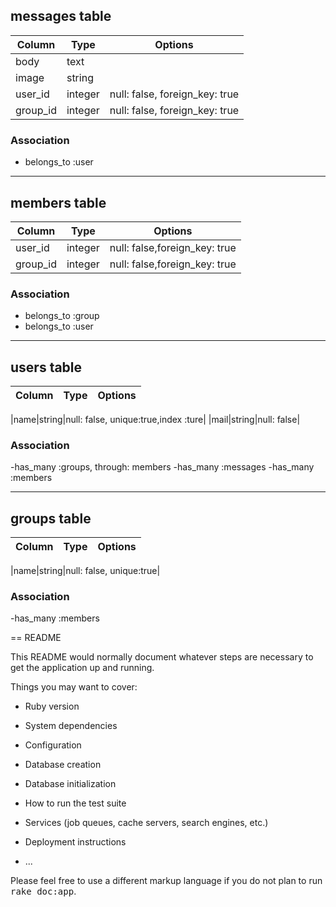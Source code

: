 ## messages table

|Column|Type|Options|
|------|----|-------|
|body|text| |
|image|string| |
|user_id|integer|null: false, foreign_key: true|
|group_id|integer|null: false, foreign_key: true|

### Association
- belongs_to :user
___________________________________________________________

## members table

|Column|Type|Options|
|------|----|-------|
|user_id|integer|null: false,foreign_key: true|
|group_id|integer|null: false,foreign_key: true|

### Association
- belongs_to :group
- belongs_to :user
___________________________________________________________

## users table

|Column|Type|Options|
|------|----|-------|

|name|string|null: false, unique:true,index :ture|
|mail|string|null: false|

### Association
-has_many :groups, through: members
-has_many :messages
-has_many :members
___________________________________________________________

## groups table

|Column|Type|Options|
|------|----|-------|

|name|string|null: false, unique:true|

### Association
-has_many :members




== README

This README would normally document whatever steps are necessary to get the
application up and running.

Things you may want to cover:

* Ruby version

* System dependencies

* Configuration

* Database creation

* Database initialization

* How to run the test suite

* Services (job queues, cache servers, search engines, etc.)

* Deployment instructions

* ...


Please feel free to use a different markup language if you do not plan to run
<tt>rake doc:app</tt>.
